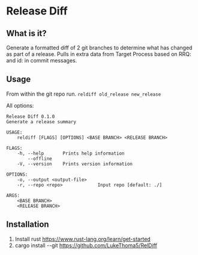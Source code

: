 # Release Diff

## What is it?

Generate a formatted diff of 2 git branches to determine what has changed as part of a release. Pulls in extra data from Target Process based on RRQ: and id: in commit messages.

## Usage

From within the git repo run.
`reldiff old_release new_release`

All options:

```
Release Diff 0.1.0
Generate a release summary

USAGE:
    reldiff [FLAGS] [OPTIONS] <BASE BRANCH> <RELEASE BRANCH>

FLAGS:
    -h, --help       Prints help information
        --offline
    -V, --version    Prints version information

OPTIONS:
    -o, --output <output-file>
    -r, --repo <repo>             Input repo [default: ./]

ARGS:
    <BASE BRANCH>
    <RELEASE BRANCH>
```

## Installation

1. Install rust https://www.rust-lang.org/learn/get-started
2. cargo install --git https://github.com/LukeThoma5/RelDiff
